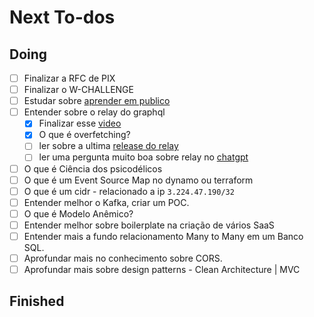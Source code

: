 # Next To-dos

## Doing

- [ ] Finalizar a RFC de PIX
- [ ] Finalizar o W-CHALLENGE
- [ ] Estudar sobre [aprender em publico](https://www.swyx.io/learn-in-public)
- [ ] Entender sobre o relay do graphql
	- [x] Finalizar esse [video](https://www.youtube.com/watch?v=dsarexwqcjc)
	- [x] O que é overfetching?
	- [ ] ler sobre a ultima [release do relay](https://github.com/facebook/relay/releases/tag/v18.2.0)
	- [ ] ler uma pergunta muito boa sobre relay no [chatgpt](https://chatgpt.com/c/673f83f8-2b24-8009-b962-9bfe4e960620)
- [ ] O que é Ciência dos psicodélicos
- [ ] O que é um Event Source Map no dynamo ou terraform
- [ ] O que é um cidr - relacionado a ip `3.224.47.190/32`
- [ ] Entender melhor o Kafka, criar um POC.
- [ ] O que é Modelo Anêmico?
- [ ] Entender melhor sobre boilerplate na criação de vários SaaS
- [ ] Entender mais a fundo relacionamento Many to Many em um Banco SQL.
- [ ] Aprofundar mais no conhecimento sobre CORS.
- [ ] Aprofundar mais sobre design patterns - Clean Architecture | MVC

## Finished